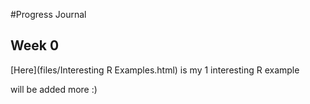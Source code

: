 #Progress Journal

## Week 0
[Here](files/Interesting R Examples.html) is my 1 interesting R example 

will be added more :) 
